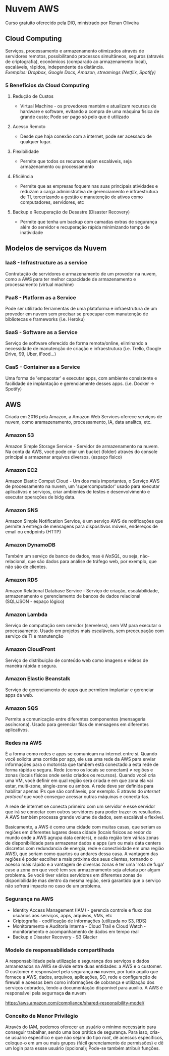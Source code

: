 # Nuvem AWS

Curso gratuito oferecido pela DIO, ministrado por Renan Oliveira

## Cloud Computing

Serviços, processamento e armazenamento otimizados através de servidores remotos, possibilitando processos simultâneos, seguros (através de criptografia), econômicos (comparado ao armazenamento local), escaláveis, rápidos, independente da distância.<br>
_Exemplos: Dropbox, Google Docs, Amazon, streamings (Netflix, Spotify)_

### 5 Benefícios da Cloud Computing

1. Redução de Custos

   - Virtual Machine - os provedores mantém e atualizam recursos de hardware e software, evitando a compra de uma máquina física de grande custo; Pode ser pago só pelo que é utilizado

2. Acesso Remoto

   - Desde que haja conexão com a internet, pode ser acessado de qualquer lugar.

3. Flexibilidade

   - Permite que todos os recursos sejam escaláveis, seja armazenamento ou processamento

4. Eficiência

   - Permite que as empresas foquem nas suas principais atividades e reduzam a carga administrativa de gerenciamento e infraestrutura de TI, tercerizando a gestão e manutenção de ativos como computadores, servidores, etc

5. Backup e Recuperação de Desastre (Disaster Recovery)
   - Permite que tenha um backup com camadas extras de segurança além do servidor e recuperação rápida minimizando tempo de inatividade

## Modelos de serviços da Nuvem

### IaaS - Infrastructure as a service

Contratação de servidores e armazenamento de um provedor na nuvem, como a AWS para ter melhor capacidade de armazenamento e processamento (virtual machine)

### PaaS - Platform as a Service

Pode ser utilizado ferramentas de uma plataforma e infraestrutura de um provedor em nuvem sem precisar se preocupar com manutenção de bibliotecas e frameworks (i.e. Heroku)

### SaaS - Software as a Service

Serviço de software oferecido de forma remota/online, eliminando a necessidade de manutenção de criação e infraestrutura (i.e. Trello, Google Drive, 99, Uber, iFood...)

### CaaS - Container as a Service

Uma forma de 'empacotar' e executar apps, com ambiente consistente e facilidade de implantação e gerenciamente desses apps. (i.e. Docker -> Spotify)

## AWS

Criada em 2016 pela Amazon, a Amazon Web Services oferece serviços de nuvem, como aramazenamento, processamento, IA, data analitcs, etc.

### Amazon S3

Amazon Simple Storage Service - Servidor de armazenamento na nuvem. Na conta da AWS, você pode criar um bucket (folder) através do console principal e armazenar arquivos diversos. (espaço físico)

### Amazon EC2

Amazon Elastic Comput Cloud - Um dos mais importantes, o Serviço AWS de processamento na nuvem, um 'supercomputador' usado para executar aplicativos e serviços, criar ambientes de testes e desenvolvimento e executar operações de bidg data.

### Amazon SNS

Amazon Simple Notification Service, é um serviço AWS de notificações que permite a entrega de mensagens para dispositivos móveis, endereços de email ou endpoints (HTTP)

### Amazon DynamoDB

Também um serviço de banco de dados, mas é _NoSQL_, ou seja, não-relacional, que são dados para análise de tráfego web, por exemplo, que não são de clientes.

### Amazon RDS

Amazon Relational Database Service - Serviço de criação, escalabilidade, armazenamento e gerenciamento de bancos de dados relacional (SQL/JSON - espaço lógico)

### Amazon Lambda

Serviço de computação sem servidor (serveless), sem VM para executar o processamento. Usado em projetos mais escaláveis, sem preocupação com serviço de TI e manutenção

### Amazon CloudFront

Serviço de distribuição de conteúdo web como imagens e videos de maneira rápida e segura.

### Amazon Elastic Beanstalk

Serviço de gerenciamento de apps que permitem implantar e gerenciar apps da web.

### Amazon SQS

Permite a comunicação entre diferentes componentes (mensageria assíncrona). Usado para gerenciar filas de mensagens em diferentes aplicativos.

### Redes na AWS

É a forma como redes e apps se comunicam na internet entre si. Quando você solicita uma corrida por app, ele usa uma rede da AWS para enviar informações para o motorista que também está conectado a esta rede de forma rápida e segura. Rede (como os locais se conectam) ≠ regiões e zonas (locais físicos onde serão criados os recursos). Quando você cria uma VM, você definir em qual região será criada e em que zona ela vai estar, multi-zone, single-zone ou ambos. A rede deve ser definida para habilitar apenas IPs que são confiáveis, por exemplo. É através do _internet protocol_ que você consegue acessar outras máquinas e conectá-las.

A rede de internet se conecta primeiro com um servidor e esse servidor que irá se conectar com outros servidores para poder trazer os resultados.
A AWS também processa grande volume de dados, sem escalável e flexível.

Basicamente, a AWS é como uma cidade com muitas casas, que seriam as regiões em diferentes lugares dessa cidade (locais fisicos ao redor do mundo onde a AWS agrupa data centers), e cada região tem várias zonas de disponibilidade para armazenar dados e apps (um ou mais data centers discretos com redundancia de energia, rede e conectividade em uma região AWS), que seriam como quartos ou andares dessa casa. A vantagem das regiões é poder escolher a mais próxima dos seus clientes, tornando o acesso mais rápido e a vantagem de diversas zonas é ter uma 'rota de fuga' caso a zona em que você tem seu armazenamento seja afetada por algum problema. Se você tiver vários servidores em diferentes zonas de disponibilidade mas dentro da mesma região, será garantido que o serviço não sofrerá impacto no caso de um problema.

### Segurança na AWS

- Identity Access Management (IAM) - gerencia controle e fluxo dos usuários aos serviços, apps, arquivos, VMs, etc
- Criptografia - codificação de informações (utilizada no S3, RDS)
- Monitoramento e Auditoria Interna - Cloud Trail e Cloud Watch - monitoramento e acompanhamento de dados em tempo real
- Backup e Disaster Recovery - S3 Glacier

### Modelo de responsabilidade compartilhada

A responsabilidade pela utilização e segurança dos serviços e dados armanezados na AWS se divide entre duas entidades: a AWS e o customer.
O customer é responsável pela segurança **na** nuvem, por tudo aquilo que fornece a AWS, dados, arquivos, aplicações, SO, rede e configuração de firewall e acessos bem como informações de cobrança e utilização dos serviços cobrados, tendo a documentação disponível para auxílio.
A AWS é responsável pela segurnaça **da** nuvem

https://aws.amazon.com/compliance/shared-responsibility-model/

### Conceito de Menor Privilégio

Através do IAM, podemos oferecer ao usuário o minimo necessário para conseguir trabalhar, sendo uma boa prática de segurança. Para isso, cria-se usuário especifico e que não sejam do tipo _root_, dê acessos específicos, coloque-o em um ou mais grupos (fácil gerenciamento de permissões) e dê um login para essse usuário (opcional); Pode-se também atribuir funções.
